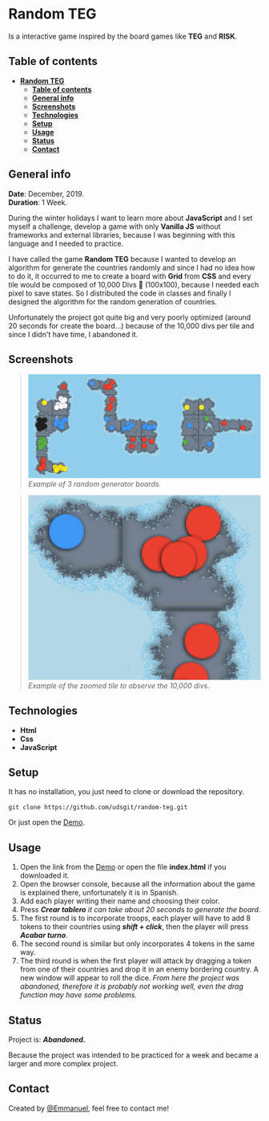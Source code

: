 # **Random TEG**
Is a interactive game inspired by the board games like **TEG** and **RISK**.

## **Table of contents**
- [**Random TEG**](#random-teg)
  - [**Table of contents**](#table-of-contents)
  - [**General info**](#general-info)
  - [**Screenshots**](#screenshots)
  - [**Technologies**](#technologies)
  - [**Setup**](#setup)
  - [**Usage**](#usage)
  - [**Status**](#status)
  - [**Contact**](#contact)

## **General info**
**Date**: December, 2019.  
**Duration**: 1 Week.  

During the winter holidays I want to learn more about **JavaScript** and I set myself a challenge, develop a game with only **Vanilla JS** without frameworks and external libraries, because I was beginning with this language and I needed to practice.

I have called the game **Random TEG** because I wanted to develop an algorithm for generate the countries randomly and since I had no idea how to do it, it occurred to me to create a board with **Grid** from **CSS** and every tile would be composed of 10,000 Divs 🤪 (100x100), because I needed each pixel to save states. So I distributed the code in classes and finally I designed the algorithm for the random generation of countries.

Unfortunately the project got quite big and very poorly optimized (around 20 seconds for create the board...) because of the 10,000 divs per tile and since I didn't have time, I abandoned it.

## **Screenshots**
>![Screenshot](imagenes/readme/random.png)
*Example of 3 random generator boards.*

>![Screenshot](imagenes/readme/zoom.png)
*Example of the zoomed tile to observe the 10,000 divs.*

## **Technologies**
* **Html**
* **Css**
* **JavaScript**

## **Setup**

It has no installation, you just need to clone or download the repository.

```console
git clone https://github.com/udsgit/random-teg.git
```

Or just open the [Demo](https://udsgit.github.io/random-teg).

## **Usage**

1. Open the link from the [Demo](https://udsgit.github.io/random-teg) or open the file **index.html** if you downloaded it.
2. Open the browser console, because all the information about the game is explained there, unfortunately it is in Spanish.
3. Add each player writing their name and choosing their color.
4. Press ***Crear tablero*** *it can take about 20 seconds to generate the board*.
5. The first round is to incorporate troops, each player will have to add 8 tokens to their countries using ***shift + click***, then the player will press ***Acabar turno***.
6. The second round is similar but only incorporates 4 tokens in the same way.
7. The third round is when the first player will attack by dragging a token from one of their countries and drop it in an enemy bordering country. A new window will appear to roll the dice. *From here the project was abandoned, therefore it is probably not working well, even the drag function may have some problems.*

## **Status**
Project is: ***Abandoned.***  

Because the project was intended to be practiced for a week and became a larger and more complex project.

## **Contact**
Created by [@Emmanuel](https://www.linkedin.com/in/emagleza/), feel free to contact me!
